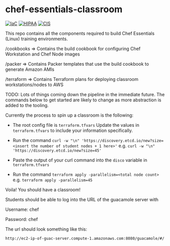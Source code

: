 # chef-essentials-classroom

[![IaC](https://app.soluble.cloud/api/v1/public/badges/55b15e84-54b7-4a7d-9f59-8b9693aa2ba9.svg)](https://app.soluble.cloud/repos/details/github.com/galenemery/chef-essentials-classroom)  [![HIPAA](https://app.soluble.cloud/api/v1/public/badges/a8d86f1c-1a95-4497-bb49-a06f0123df05.svg)](https://app.soluble.cloud/repos/details/github.com/galenemery/chef-essentials-classroom)  [![CIS](https://app.soluble.cloud/api/v1/public/badges/bc37e238-00b6-4c09-8d5d-0f5f6b8a690d.svg)](https://app.soluble.cloud/repos/details/github.com/galenemery/chef-essentials-classroom)  

This repo contains all the components required to build Chef Essentials (Linux) training environments.

/cookbooks => Contains the build cookbook for configuring Chef Workstation and Chef Node images

/packer => Contains Packer templates that use the build cookbook to generate Amazon AMIs

/terraform => Contains Terraform plans for deploying classroom workstations/nodes to AWS


TODO: Lots of things coming down the pipeline in the immediate future. The commands below to
get started are likely to change as more abstraction is added to the tooling.


Currently the process to spin up a classroom is the following:

- The root config file is `terraform.tfvars` Update the values in `terraform.tfvars`
 to include your information specifically.

- Run the command `curl -w "\n" 'https://discovery.etcd.io/new?size=<insert the number of student nodes + 1 here>'`
  e.g. `curl -w "\n" 'https://discovery.etcd.io/new?size=45'`

- Paste the output of your curl command into the `disco` variable in `terraform.tfvars`

- Run the command `terraform apply -parallelism=<total node count>`
  e.g. `terraform apply -parallelism=45`

Voila! You should have a classroom!

Students should be able to log into the URL of the guacamole server with


Username: chef

Password: chef


The url should look something like this:

  `http://ec2-ip-of-guac-server.compute-1.amazonaws.com:8080/guacamole/#/`

